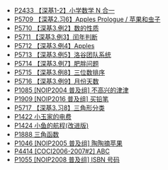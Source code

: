 - [P2433 【深基1-2】小学数学 N 合一](https://www.luogu.com.cn/problem/P2433)
- [P5709 【深基2.习6】Apples Prologue / 苹果和虫子](https://www.luogu.com.cn/problem/P5709)
- [P5710 【深基3.例2】数的性质](https://www.luogu.com.cn/problem/P5710)
- [P5711 【深基3.例3】闰年判断](https://www.luogu.com.cn/problem/P5711)
- [P5712 【深基3.例4】Apples](https://www.luogu.com.cn/problem/P5712)
- [P5713 【深基3.例5】洛谷团队系统](https://www.luogu.com.cn/problem/P5713)
- [P5714 【深基3.例7】肥胖问题](https://www.luogu.com.cn/problem/P5714)
- [P5715 【深基3.例8】三位数排序](https://www.luogu.com.cn/problem/P5715)
- [P5716 【深基3.例9】月份天数](https://www.luogu.com.cn/problem/P5716)
- [P1085 [NOIP2004 普及组] 不高兴的津津](https://www.luogu.com.cn/problem/P1085)
- [P1909 [NOIP2016 普及组] 买铅笔](https://www.luogu.com.cn/problem/P1909)
- [P5717 【深基3.习8】三角形分类](https://www.luogu.com.cn/problem/P5717)
- [P1422 小玉家的电费](https://www.luogu.com.cn/problem/P1422)
- [P1424 小鱼的航程(改进版)](https://www.luogu.com.cn/problem/P1424)
- [P1888 三角函数](https://www.luogu.com.cn/problem/P1888)
- [P1046 [NOIP2005 普及组] 陶陶摘苹果](https://www.luogu.com.cn/problem/P1046)
- [P4414 [COCI2006-2007#2] ABC](https://www.luogu.com.cn/problem/P4414)
- [P1055 [NOIP2008 普及组] ISBN 号码](https://www.luogu.com.cn/problem/P1055)